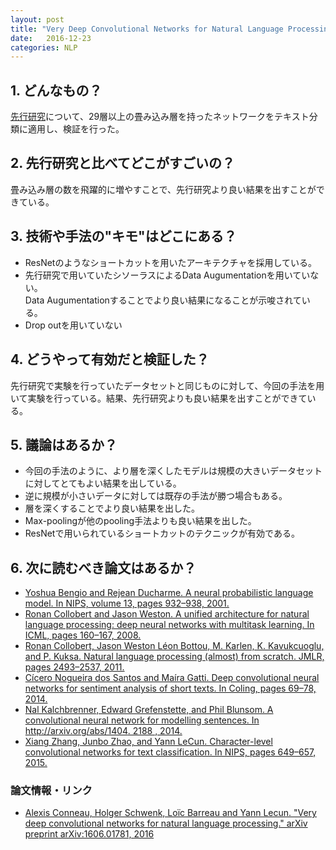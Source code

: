 ```yaml
---
layout: post
title: "Very Deep Convolutional Networks for Natural Language Processing"
date:   2016-12-23
categories: NLP
---
```


## 1. どんなもの？

[先行研究](https://arxiv.org/abs/1509.01626)について、29層以上の畳み込み層を持ったネットワークをテキスト分類に適用し、検証を行った。

## 2. 先行研究と比べてどこがすごいの？

畳み込み層の数を飛躍的に増やすことで、先行研究より良い結果を出すことができている。

## 3. 技術や手法の"キモ"はどこにある？

* ResNetのようなショートカットを用いたアーキテクチャを採用している。
* 先行研究で用いていたシソーラスによるData Augumentationを用いていない。  
  Data Augumentationすることでより良い結果になることが示唆されている。
* Drop outを用いていない

## 4. どうやって有効だと検証した？

先行研究で実験を行っていたデータセットと同じものに対して、今回の手法を用いて実験を行っている。結果、先行研究よりも良い結果を出すことができている。

## 5. 議論はあるか？

* 今回の手法のように、より層を深くしたモデルは規模の大きいデータセットに対してとてもよい結果を出している。
* 逆に規模が小さいデータに対しては既存の手法が勝つ場合もある。
* 層を深くすることでより良い結果を出した。
* Max-poolingが他のpooling手法よりも良い結果を出した。
* ResNetで用いられているショートカットのテクニックが有効である。

## 6. 次に読むべき論文はあるか？

* [Yoshua Bengio and Rejean Ducharme. A neural probabilistic language model. In NIPS, volume
13, pages 932–938, 2001.](http://www.jmlr.org/papers/volume3/bengio03a/bengio03a.pdf)
* [Ronan Collobert and Jason Weston. A unified architecture for natural language processing: deep neural networks with multitask learning. In ICML, pages 160–167, 2008.](http://citeseerx.ist.psu.edu/viewdoc/download?doi=10.1.1.149.8551&rep=rep1&type=pdf)
* [Ronan Collobert, Jason Weston Léon Bottou, M. Karlen, K. Kavukcuoglu, and P. Kuksa. Natural language processing (almost) from scratch. JMLR, pages 2493–2537, 2011.](http://www.jmlr.org/papers/volume12/collobert11a/collobert11a.pdf)
* [Cícero Nogueira dos Santos and Maíra Gatti. Deep convolutional neural networks for sentiment analysis of short texts. In Coling, pages 69–78, 2014.](http://www.aclweb.org/anthology/C14-1008)
* [Nal Kalchbrenner, Edward Grefenstette, and Phil Blunsom. A convolutional neural network for modelling sentences. In http://arxiv.org/abs/1404. 2188 , 2014.](https://arxiv.org/abs/1404.2188)
* [Xiang Zhang, Junbo Zhao, and Yann LeCun. Character-level convolutional networks for text classification. In NIPS, pages 649–657, 2015.](https://arxiv.org/abs/1509.01626)

### 論文情報・リンク

* [Alexis Conneau, Holger Schwenk, Loïc Barreau and Yann Lecun. "Very deep convolutional networks for natural language processing." arXiv preprint arXiv:1606.01781, 2016](https://arxiv.org/abs/1606.01781)
